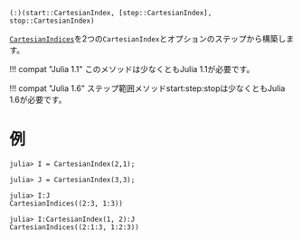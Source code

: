 ```
(:)(start::CartesianIndex, [step::CartesianIndex], stop::CartesianIndex)
```

[`CartesianIndices`](@ref)を2つの`CartesianIndex`とオプションのステップから構築します。

!!! compat "Julia 1.1"
    このメソッドは少なくともJulia 1.1が必要です。


!!! compat "Julia 1.6"
    ステップ範囲メソッドstart:step:stopは少なくともJulia 1.6が必要です。


# 例

```jldoctest
julia> I = CartesianIndex(2,1);

julia> J = CartesianIndex(3,3);

julia> I:J
CartesianIndices((2:3, 1:3))

julia> I:CartesianIndex(1, 2):J
CartesianIndices((2:1:3, 1:2:3))
```
